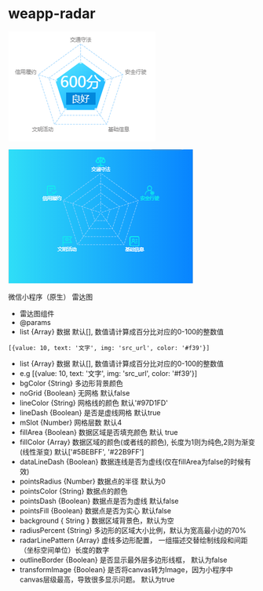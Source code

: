 # weapp-radar
![demo_01](/demo/demo_01.png)

![demo_02](/demo/demo_02.png)

微信小程序（原生） 雷达图

* 雷达图组件
* @params
* list {Array} 数据 默认[], 数值请计算成百分比对应的0-100的整数值
```
[{value: 10, text: '文字', img: 'src_url', color: '#f39'}]
```
* list {Array} 数据 默认[], 数值请计算成百分比对应的0-100的整数值
* e.g [{value: 10, text: '文字', img: 'src_url', color: '#f39'}]
* bgColor {String} 多边形背景颜色
* noGrid {Boolean} 无网格 默认false
* lineColor {String} 网格线的颜色 默认'#97D1FD'
* lineDash {Boolean} 是否是虚线网格 默认true
* mSlot {Number} 网格层数 默认4
* fillArea {Boolean} 数据区域是否填充颜色 默认 true
* fillColor {Array} 数据区域的颜色(或者线的颜色), 长度为1则为纯色,2则为渐变(线性渐变) 默认['#5BEBFF', '#22B9FF']
* dataLineDash {Boolean} 数据连线是否为虚线(仅在fillArea为false的时候有效)
* pointsRadius {Number} 数据点的半径 默认为0
* pointsColor {String} 数据点的颜色 
* pointsDash {Boolean} 数据点是否为虚线 默认false
* pointsFill {Boolean} 数据点是否为实心 默认false
* background { String } 数据区域背景色，默认为空
* radiusPercent {String} 多边形的区域大小比例，默认为宽高最小边的70%
* radarLinePattern {Array} 虚线多边形配置， 一组描述交替绘制线段和间距（坐标空间单位）长度的数字
* outlineBorder {Boolean} 是否显示最外层多边形线框， 默认为false
* transformImage {Boolean} 是否将canvas转为Image，因为小程序中canvas层级最高，导致很多显示问题。 默认为true
